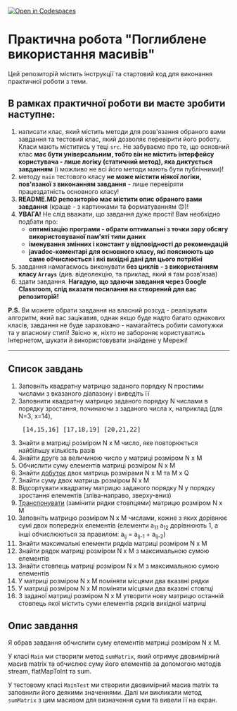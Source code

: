 [![Open in Codespaces](https://classroom.github.com/assets/launch-codespace-7f7980b617ed060a017424585567c406b6ee15c891e84e1186181d67ecf80aa0.svg)](https://classroom.github.com/open-in-codespaces?assignment_repo_id=11018042)
# Практична робота "Поглиблене використання масивів"

Цей репозиторій містить iнструкції та стартовий код для виконання практичної роботи з теми.

## В рамках практичної роботи ви маєте зробити наступне:
1. написати клас, який містить методи для розв'язання обраного вами завдання та тестовий клас, який дозволяє перевірити його роботу. Класи мають міститись у теці ```src```. Не забуваємо про те, що основний клас **має бути універсальним, тобто він не містить інтерфейсу користувача - лише логіку (статичний метод), яка диктується завданням** (і можливо не всі його методи мають бути публічними)!
2. методу ```main``` тестового класу **не може містити ніякої логіки, пов'язаної з виконанням завдання** - лише перевіряти працездатність основного класу!
3. **README.MD репозиторію має містити опис обраного вами завдання** (краще - з картинками та форматуванням :blush:)!
4. **УВАГА!** Не слід вважати, що завдання дуже прості! Вам необхідно подбати про:
    * **оптимізацію програми - обрати оптимальні з точки зору обсягу використовуваної пам'яті типи даних**
    * **іменування змінних і констант у відповідності до рекомендацій**
    * **javadoc-коментарі для основного класу, які пояснюють що саме обчислюється і які вихідні дані для цього потрібні**
5. завдання намагаємось виконувати **без циклів - з використанням класу ````Arrays````** (див. відеолекцію, та приклад, який я там розв'язав)
6. здати завдання. **Нагадую, що здаючи завдання через Google Classroom, слід вказати посилання на створений для вас репозиторій!**

**P.S.** Ви можете обрати завдання на власний розсуд - реалізувати алгоритм, який вас зацікавив, однак якщо буде надто багато однакових класів, завдання не буде зараховано - намагайтесь робити самотужки та у власному стилі! Звісно ж, ніхто не забороняє користуватись Інтернетом, шукати й використовувати знайдене у Мережі!

----

## Список завдань
1. Заповніть квадратну матрицю заданого порядку N простими числами з вказаного діапазону і виведіть її 
2. Заповнити квадратну матрицю заданого порядку N числами в порядку зростання, починаючи з заданого числа x, наприклад (для N=3, x=14), <pre>
[14,15,16]
[17,18,19]
[20,21,22]</pre>
3. Знайти в матриці розміром N x M число, яке повторюється найбільшу кількість разів
4. Знайти друге за величиною число у матриці розміром N x M 
5. Обчислити суму елементів матриці розміром N x M 
6. Знайти [добуток](https://uk.wikipedia.org/wiki/%D0%9C%D0%BD%D0%BE%D0%B6%D0%B5%D0%BD%D0%BD%D1%8F_%D0%BC%D0%B0%D1%82%D1%80%D0%B8%D1%86%D1%8C) двох матриць розмірами N x M та  M x Q
7. Знайти суму двох матриць розміром N x M 
8.  Відсортувати квадратну матрицю заданого порядку N у порядку зростання елементів (зліва-направо, зверху-вниз)
9. [Транспонувати](https://uk.wikipedia.org/wiki/%D0%A2%D1%80%D0%B0%D0%BD%D1%81%D0%BF%D0%BE%D0%BD%D0%BE%D0%B2%D0%B0%D0%BD%D0%B0_%D0%BC%D0%B0%D1%82%D1%80%D0%B8%D1%86%D1%8F) (замінити рядки стовпцями) матрицю розміром N x M 
10. Заповніть матрицю розміром N x M числами, кожне з яких дорівнює сумі двох попередніх елементів (елементи a<sub>11</sub> a<sub>12</sub>  дорівнюють 1, а інші обчислюються за правилом: a<sub>ij</sub> = a<sub>ij-1</sub> + a<sub>ij-2</sub>)
11. Знайти максимальні елементи рядків матриці розміром N x M
12. Знайти рядок матриці розміром N x M з максимальною сумою елементів
13. Знайти стовпець матриці розміром N x M з максимальною сумою елементів
14. У матриці розміром N x M поміняти місцями два вказвні рядки
15. У матриці розміром N x M поміняти місцями два вказвні стовпці
16. З заданої матриці розміром N x M утворити нову матрицю останній стовпець якої містить суми елементів рядків вихідної матриці

## Опис завдання

Я обрав завдання обчислити суму елементів матриці розміром N x M. 

У класі ```Main``` ми створили метод ```sumMatrix```, який отримує двовимірний масив matrix та обчислює суму його елементів за допомогою методів stream, flatMapToInt та sum.

У тестовому класі ```MainTest``` ми створили двовимірний масив matrix та заповнили його деякими значеннями. Далі ми викликали метод ```sumMatrix``` з цим масивом для визначення суми та вивели її на екран. 
